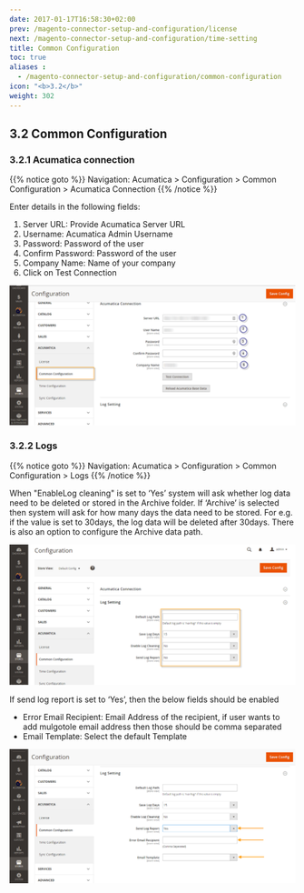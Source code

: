 ```yaml
---
date: 2017-01-17T16:58:30+02:00
prev: /magento-connector-setup-and-configuration/license
next: /magento-connector-setup-and-configuration/time-setting
title: Common Configuration
toc: true
aliases :
  - /magento-connector-setup-and-configuration/common-configuration
icon: "<b>3.2</b>"
weight: 302
---
```


## 3.2 Common Configuration

### 3.2.1	Acumatica connection

{{% notice goto %}} 
Navigation: Acumatica > Configuration > Common Configuration > Acumatica Connection
{{% /notice %}}

Enter details in the following fields:

1.	Server URL: Provide Acumatica Server URL
2.	Username: Acumatica Admin Username
3.	Password: Password of the user 
4.	Confirm Password: Password of the user
5.	Company Name: Name of your company
6.	Click on Test Connection

![acumatica-connection](images/acumatica-connection.png?classes=shadow)

### 3.2.2	Logs

{{% notice goto %}} 
Navigation: Acumatica > Configuration > Common Configuration > Logs
{{% /notice %}}

When "EnableLog cleaning" is set to ‘Yes’ system will ask whether log data need to be deleted or stored in the Archive folder. If ‘Archive’ is selected then system will ask for how many days the data need to be stored. For e.g. if the value is set to 30days, the log data will be deleted after 30days. There is also an option to configure the Archive data path.

![log-setting](images/log-setting.png?classes=shadow)

<p>If send log report is set to ‘Yes’, then the  below fields should be enabled</p>

* Error Email Recipient: Email Address of the recipient, if user wants to add mulgotole email address then those should be comma separated
* Email  Template: Select the default Template

![log-setting-1](images/log-setting-1.png?classes=shadow)


